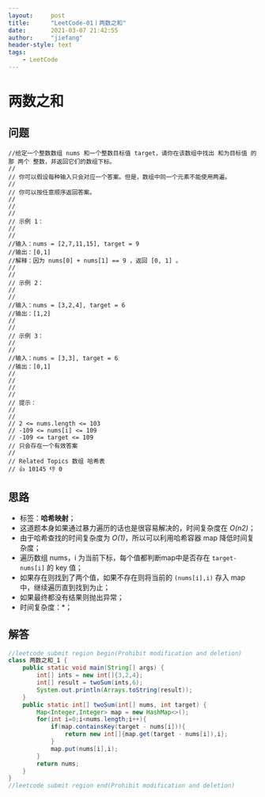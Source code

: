 ```yaml
---
layout:     post
title:      "LeetCode-01丨两数之和"
date:       2021-03-07 21:42:55
author:     "jiefang"
header-style: text
tags:
    - LeetCode
---
```

# 两数之和
## 问题
```
//给定一个整数数组 nums 和一个整数目标值 target，请你在该数组中找出 和为目标值 的那 两个 整数，并返回它们的数组下标。
//
// 你可以假设每种输入只会对应一个答案。但是，数组中同一个元素不能使用两遍。
//
// 你可以按任意顺序返回答案。
//
//
//
// 示例 1：
//
//
//输入：nums = [2,7,11,15], target = 9
//输出：[0,1]
//解释：因为 nums[0] + nums[1] == 9 ，返回 [0, 1] 。
//
//
// 示例 2：
//
//
//输入：nums = [3,2,4], target = 6
//输出：[1,2]
//
//
// 示例 3：
//
//
//输入：nums = [3,3], target = 6
//输出：[0,1]
//
//
//
//
// 提示：
//
//
// 2 <= nums.length <= 103
// -109 <= nums[i] <= 109
// -109 <= target <= 109
// 只会存在一个有效答案
//
// Related Topics 数组 哈希表
// 👍 10145 👎 0
```

## 思路

- 标签：**哈希映射**；
- 这道题本身如果通过暴力遍历的话也是很容易解决的，时间复杂度在 *O(n2)*；
- 由于哈希查找的时间复杂度为 *O(1)*，所以可以利用哈希容器 map 降低时间复杂度；
- 遍历数组 nums，i 为当前下标，每个值都判断map中是否存在 `target-nums[i]` 的 key 值；
- 如果存在则找到了两个值，如果不存在则将当前的 `(nums[i],i)` 存入 map 中，继续遍历直到找到为止；
- 如果最终都没有结果则抛出异常；
- 时间复杂度：*；

## 解答

```java
//leetcode submit region begin(Prohibit modification and deletion)
class 两数之和_1 {
    public static void main(String[] args) {
        int[] ints = new int[]{3,2,4};
        int[] result = twoSum(ints,6);
        System.out.println(Arrays.toString(result));
    }
    public static int[] twoSum(int[] nums, int target) {
        Map<Integer,Integer> map = new HashMap<>();
        for(int i=0;i<nums.length;i++){
            if(map.containsKey(target - nums[i])){
                return new int[]{map.get(target - nums[i]),i};
            }
            map.put(nums[i],i);
        }
        return nums;
    }
}
//leetcode submit region end(Prohibit modification and deletion)
```